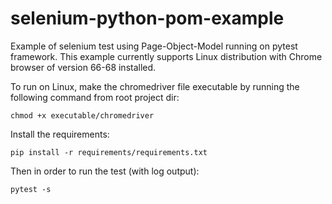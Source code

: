 # selenium-python-pom-example

Example of selenium test using Page-Object-Model running on pytest framework.
This example currently supports Linux distribution with Chrome browser of version 66-68 installed.

To run on Linux, make the chromedriver file executable by running the following command from root project dir:
```
chmod +x executable/chromedriver
```

Install the requirements:
```
pip install -r requirements/requirements.txt
```

Then in order to run the test (with log output):
```
pytest -s
```
